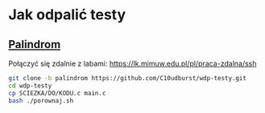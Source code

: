 # Jak odpalić testy

## [Palindrom](https://github.com/C10udburst/wdp-testy/tree/palindrom)
Połączyć się zdalnie z labami: https://lk.mimuw.edu.pl/pl/praca-zdalna/ssh
```bash
git clone -b palindrom https://github.com/C10udburst/wdp-testy.git
cd wdp-testy
cp SCIEZKA/DO/KODU.c main.c
bash ./porownaj.sh
```
